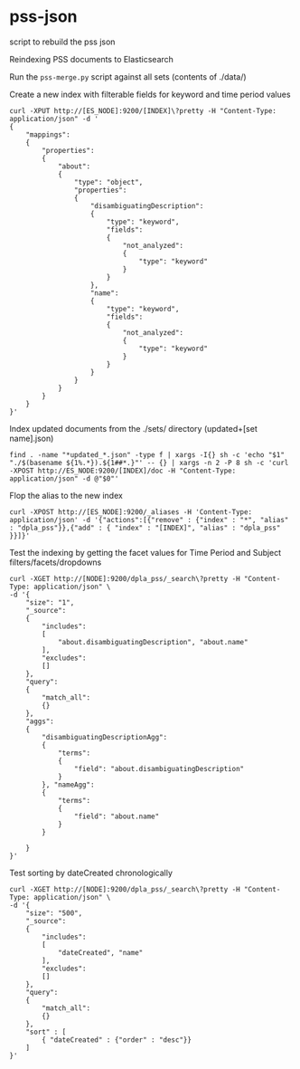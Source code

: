 # pss-json

script to rebuild the pss json

Reindexing PSS documents to Elasticsearch

Run the `pss-merge.py` script against all sets (contents of ./data/)

Create a new index with filterable fields for keyword and time period values

```
curl -XPUT http://[ES_NODE]:9200/[INDEX]\?pretty -H "Content-Type: application/json" -d '
{
    "mappings":
    {
        "properties":
        {
            "about":
            {
                "type": "object",
                "properties":
                {
                    "disambiguatingDescription":
                    {
                        "type": "keyword",
                        "fields":
                        {
                            "not_analyzed":
                            {
                                "type": "keyword"
                            }
                        }
                    },
                    "name":
                    {
                        "type": "keyword",
                        "fields":
                        {
                            "not_analyzed":
                            {
                                "type": "keyword"
                            }
                        }
                    }
                }
            }
        }
    }
}'
```

Index updated documents from the ./sets/ directory (updated+[set name].json)

```
find . -name "*updated_*.json" -type f | xargs -I{} sh -c 'echo "$1" "./$(basename ${1%.*}).${1##*.}"' -- {} | xargs -n 2 -P 8 sh -c 'curl -XPOST http://ES_NODE:9200/[INDEX]/doc -H "Content-Type: application/json" -d @"$0"'
```

Flop the alias to the new index

```
curl -XPOST http://[ES_NODE]:9200/_aliases -H 'Content-Type: application/json' -d '{"actions":[{"remove" : {"index" : "*", "alias" : "dpla_pss"}},{"add" : { "index" : "[INDEX]", "alias" : "dpla_pss" }}]}'
```

Test the indexing by getting the facet values for Time Period and Subject filters/facets/dropdowns

```
curl -XGET http://[NODE]:9200/dpla_pss/_search\?pretty -H "Content-Type: application/json" \
-d '{
    "size": "1",
    "_source":
    {
        "includes":
        [
            "about.disambiguatingDescription", "about.name"
        ],
        "excludes":
        []
    },
    "query":
    {
        "match_all":
        {}
    },
    "aggs":
    {
        "disambiguatingDescriptionAgg":
        {
            "terms":
            {
                "field": "about.disambiguatingDescription"
            }
        }, "nameAgg":
        {
            "terms":
            {
                "field": "about.name"
            }
        }

    }
}'
```

Test sorting by dateCreated chronologically

```
curl -XGET http://[NODE]:9200/dpla_pss/_search\?pretty -H "Content-Type: application/json" \
-d '{
    "size": "500",
    "_source":
    {
        "includes":
        [
            "dateCreated", "name"
        ],
        "excludes":
        []
    },
    "query":
    {
        "match_all":
        {}
    },
    "sort" : [
        { "dateCreated" : {"order" : "desc"}}
    ]
}'
```
